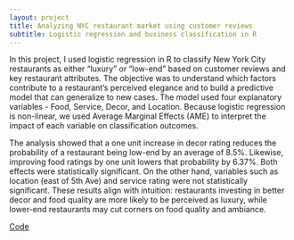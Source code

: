 ```yaml
---
layout: project
title: Analyzing NYC restaurant market using customer reviews
subtitle: Logistic regression and business classification in R
---
```

In this project, I used logistic regression in R to classify New York City restaurants as either “luxury” or “low-end” based on customer reviews and key restaurant attributes. The objective was to understand which factors contribute to a restaurant’s perceived elegance and to build a predictive model that can generalize to new cases. The model used four explanatory variables - Food, Service, Decor, and Location. Because logistic regression is non-linear, we used Average Marginal Effects (AME) to interpret the impact of each variable on classification outcomes. 

The analysis showed that a one unit increase in decor rating reduces the probability of a restaurant being low-end by an average of 8.5%. Likewise, improving food ratings by one unit lowers that probability by 6.37%. Both effects were statistically significant. On the other hand, variables such as location (east of 5th Ave) and service rating were not statistically significant. These results align with intuition: restaurants investing in better decor and food quality are more likely to be perceived as luxury, while lower-end restaurants may cut corners on food quality and ambiance. 

<a href="https://github.com/jaivardhanschauhan/statisticalinference/blob/main/RestaurantClassifier/RestaurantClassifier.md" target="_blank" class="button">Code</a>
